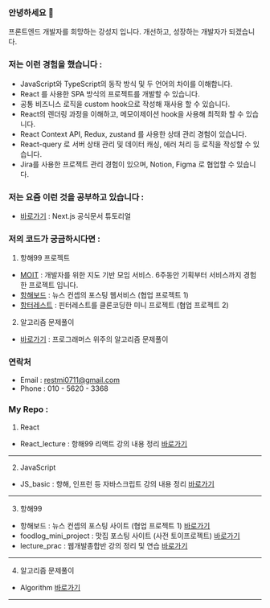 ### 안녕하세요 👋
프론트엔드 개발자를 희망하는 강성지 입니다.
개선하고, 성장하는 개발자가 되겠습니다.

### 저는 이런 경험을 했습니다 :
- JavaScript와 TypeScript의 동작 방식 및 두 언어의 차이를 이해합니다.
- React 를 사용한 SPA 방식의 프로젝트를 개발할 수 있습니다.
- 공통 비즈니스 로직을 custom hook으로 작성해 재사용 할 수 있습니다.
- React의 렌더링 과정을 이해하고, 메모이제이션 hook을 사용해 최적화 할 수 있습니다.
- React Context API, Redux, zustand 를 사용한 상태 관리 경험이 있습니다.
- React-query 로 서버 상태 관리 및 데이터 캐싱, 에러 처리 등 로직을 작성할 수 있습니다.
- Jira를 사용한 프로젝트 관리 경험이 있으며, Notion, Figma 로 협업할 수 있습니다.

### 저는 요즘 이런 것을 공부하고 있습니다 : 
- [바로가기](https://github.com/vjiji/nextjs-prac) : Next.js 공식문서 튜토리얼

### 저의 코드가 궁금하시다면 :
1. 항해99 프로젝트
- [MOIT](https://github.com/moit03/moit-fe) : 개발자를 위한 지도 기반 모임 서비스. 6주동안 기획부터 서비스까지 경험한 프로젝트 입니다. 
- [항해보드](https://github.com/vjiji/front-hanghae-board) : 뉴스 컨셉의 포스팅 웹서비스 (협업 프로젝트 1)
- [항터레스트](https://github.com/hh99-clone-Team1/FRONT-CT1) : 핀터레스트를 클론코딩한 미니 프로젝트 (협업 프로젝트 2)

2. 알고리즘 문제풀이
- [바로가기](https://github.com/vjiji/Algorithm) : 프로그래머스 위주의 알고리즘 문제풀이

### 연락처
- Email : restmi0711@gmail.com
- Phone : 010 - 5620 - 3368


### My Repo : 
1. React
- React_lecture : 항해99 리액트 강의 내용 정리 [바로가기](https://github.com/vjiji/React_lecture)
---
2. JavaScript 
- JS_basic : 항해, 인프런 등 자바스크립트 강의 내용 정리 [바로가기](https://github.com/vjiji/JS_basic)
---
3. 항해99
- 항해보드 : 뉴스 컨셉의 포스팅 사이트 (협업 프로젝트 1) [바로가기](https://github.com/vjiji/front-hanghae-board)
- foodlog_mini_project : 맛집 포스팅 사이트 (사전 토이프로젝트) [바로가기](https://github.com/vjiji/foodlog_mini_project)
- lecture_prac : 웹개발종합반 강의 정리 및 연습 [바로가기](https://github.com/vjiji/lecture_prac)
---
4. 알고리즘 문제풀이
- Algorithm [바로가기](https://github.com/vjiji/Algorithm)
---

<!--
**vjiji/vjiji** is a ✨ _special_ ✨ repository because its `README.md` (this file) appears on your GitHub profile.

Here are some ideas to get you started:

- 🔭 I’m currently working on ...
- 🌱 I’m currently learning ...
- 👯 I’m looking to collaborate on ...
- 🤔 I’m looking for help with ...
- 💬 Ask me about ...
- 📫 How to reach me: ...
- 😄 Pronouns: ...
- ⚡ Fun fact: ...
-->

